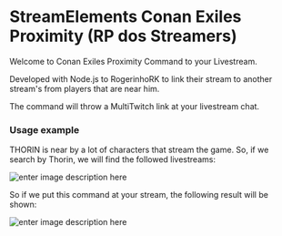 # StreamElements Conan Exiles Proximity (RP dos Streamers)

Welcome to Conan Exiles Proximity Command to your Livestream.

Developed with Node.js to RogerinhoRK to link their stream to another stream's from players that are near him.

The command will throw a MultiTwitch link at your livestream chat.

### Usage example

THORIN is near by a lot of characters that stream the game. So, if we search by Thorin, we will find the followed livestreams:

![enter image description here](https://i.imgur.com/zStkQqP.png)

So if we put this command at your stream, the following result will be shown:

![enter image description here](https://i.imgur.com/rcHtelA.png)
